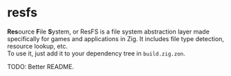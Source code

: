 # resfs

**Res**ource **F**ile **S**ystem, or ResFS is a file system abstraction layer made specifically for games and applications in Zig. It includes file type detection, resource lookup, etc.  
To use it, just add it to your dependency tree in `build.zig.zon`.

TODO: Better README.
